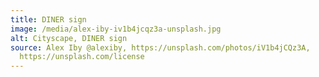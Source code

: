 ```yaml
---
title: DINER sign
image: /media/alex-iby-iv1b4jcqz3a-unsplash.jpg
alt: Cityscape, DINER sign
source: Alex Iby @alexiby, https://unsplash.com/photos/iV1b4jCQz3A,
  https://unsplash.com/license
---
```

